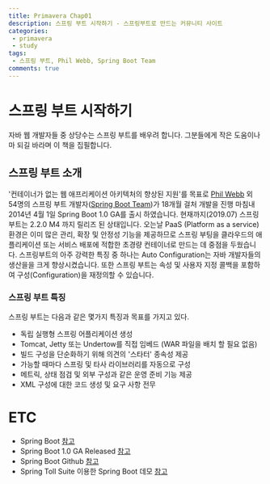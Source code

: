 ```yaml
---
title: Primavera Chap01
description: 스프링 부트 시작하기 - 스프링부트로 만드는 커뮤니티 사이트
categories:
 - primavera
 - study
tags:
 - 스프링 부트, Phil Webb, Spring Boot Team
comments: true
---
```


# 스프링 부트 시작하기
자바 웹 개발자들 중 상당수는 스프링 부트를 배우려 합니다. 그분들에게 작은 도움이나마 되길 바라며 이 책을 집필합니다.

## 스프링 부트 소개
'컨테이너가 없는 웹 애프리케이션 아키텍처의 향상된 지원'를 목표로 [Phil Webb](https://spring.io/team/pwebb) 외 54명의 스프링 부트 개발자([Spring Boot Team](https://spring.io/team))가
18개월 걸처 개발을 진행 마침내 2014년 4월 1일 Spring Boot 1.0 GA를 출시 하였습니다. 현재까지(2019.07) 스프링 부트는 2.2.0 M4 까지 릴리즈 된 상태입니다. 오는날 PaaS (Platform as a service)
환경은 이미 많은 관리, 확장 및 안정성 기능을 제공하므로 스프링 부팅을 클라우드의 애플리케이션 또는 서비스 배포에 적합한 초경량 컨테이너로 만드는 데 중점을 두웠습니다.
스프링부트의 아주 강력한 특징 중 하나는 Auto Configuration는 자바 개발자들의 생산을을 크게 향상시켰습니다. 또한 스프링 부트는 속성 및 사용자 지정 콜백을 포함하여 구성(Configuration)을 재정의할 수 있습니다.

### 스프링 부트 특징
스프링 부트는 다음과 같은 몇가지 특징과 목표를 가지고 있다.
* 독립 실행형 스프링 어플리케이션 생성
* Tomcat, Jetty 또는 Undertow를 직접 임베드 (WAR 파일을 배치 할 필요 없음)
* 빌드 구성을 단순화하기 위해 의견의 '스타터' 종속성 제공
* 가능할 때마다 스프링 및 타사 라이브러리를 자동으로 구성
* 메트릭, 상태 점검 및 외부 구성과 같은 운영 준비 기능 제공
* XML 구성에 대한 코드 생성 및 요구 사항 전무

# ETC
* Spring Boot [참고](https://spring.io/projects/spring-boot)
* Spring Boot 1.0 GA Released [참고](https://spring.io/blog/2014/04/01/spring-boot-1-0-ga-released)
* Spring Boot Github [참고](https://github.com/spring-projects/spring-boot)
* Spring Toll Suite 이용한 Spring Boot 데모 [참고](https://www.youtube.com/watch?time_continue=771&v=p8AdyMlpmPk)

